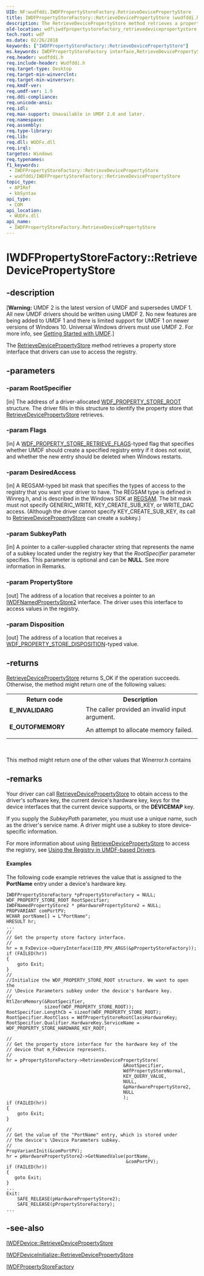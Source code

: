 ```yaml
---
UID: NF:wudfddi.IWDFPropertyStoreFactory.RetrieveDevicePropertyStore
title: IWDFPropertyStoreFactory::RetrieveDevicePropertyStore (wudfddi.h)
description: The RetrieveDevicePropertyStore method retrieves a property store interface that drivers can use to access the registry.
old-location: wdf\iwdfpropertystorefactory_retrievedevicepropertystore.htm
tech.root: wdf
ms.date: 02/26/2018
keywords: ["IWDFPropertyStoreFactory::RetrieveDevicePropertyStore"]
ms.keywords: IWDFPropertyStoreFactory interface,RetrieveDevicePropertyStore method, IWDFPropertyStoreFactory.RetrieveDevicePropertyStore, IWDFPropertyStoreFactory::RetrieveDevicePropertyStore, RetrieveDevicePropertyStore, RetrieveDevicePropertyStore method, RetrieveDevicePropertyStore method,IWDFPropertyStoreFactory interface, UMDFDeviceObjectRef_79101c30-a5ab-44cf-8fa0-52394d1cce32.xml, umdf.iwdfpropertystorefactory_retrievedevicepropertystore, wdf.iwdfpropertystorefactory_retrievedevicepropertystore, wudfddi/IWDFPropertyStoreFactory::RetrieveDevicePropertyStore
req.header: wudfddi.h
req.include-header: Wudfddi.h
req.target-type: Desktop
req.target-min-winverclnt: 
req.target-min-winversvr: 
req.kmdf-ver: 
req.umdf-ver: 1.9
req.ddi-compliance: 
req.unicode-ansi: 
req.idl: 
req.max-support: Unavailable in UMDF 2.0 and later.
req.namespace: 
req.assembly: 
req.type-library: 
req.lib: 
req.dll: WUDFx.dll
req.irql: 
targetos: Windows
req.typenames: 
f1_keywords:
 - IWDFPropertyStoreFactory::RetrieveDevicePropertyStore
 - wudfddi/IWDFPropertyStoreFactory::RetrieveDevicePropertyStore
topic_type:
 - APIRef
 - kbSyntax
api_type:
 - COM
api_location:
 - WUDFx.dll
api_name:
 - IWDFPropertyStoreFactory.RetrieveDevicePropertyStore
---
```


# IWDFPropertyStoreFactory::RetrieveDevicePropertyStore


## -description

<p class="CCE_Message">[<b>Warning:</b> UMDF 2 is the latest version of UMDF and supersedes UMDF 1.  All new UMDF drivers should be written using UMDF 2.  No new features are being added to UMDF 1 and there is limited support for UMDF 1 on newer versions of Windows 10.  Universal Windows drivers must use UMDF 2.  For more info, see <a href="/windows-hardware/drivers/wdf/getting-started-with-umdf-version-2">Getting Started with UMDF</a>.]

The <a href="/windows-hardware/drivers/ddi/wudfddi/nf-wudfddi-iwdfdevice-retrievedevicepropertystore">RetrieveDevicePropertyStore</a> method retrieves a property store interface that drivers can use to access the registry.

## -parameters

### -param RootSpecifier 

[in]
The address of a driver-allocated <a href="/windows-hardware/drivers/ddi/wudfddi_types/ns-wudfddi_types-_wdf_property_store_root">WDF_PROPERTY_STORE_ROOT</a> structure. The driver fills in this structure to identify the property store that <a href="/windows-hardware/drivers/ddi/wudfddi/nf-wudfddi-iwdfdevice-retrievedevicepropertystore">RetrieveDevicePropertyStore</a> retrieves.

### -param Flags 

[in]
A <a href="/windows-hardware/drivers/ddi/wudfddi_types/ne-wudfddi_types-_wdf_property_store_retrieve_flags">WDF_PROPERTY_STORE_RETRIEVE_FLAGS</a>-typed flag that specifies whether UMDF should create a specified registry entry if it does not exist, and whether the new entry should be deleted when Windows restarts.

### -param DesiredAccess 

[in]
A REGSAM-typed bit mask that specifies the types of access to the registry that you want your driver to have. The REGSAM type is defined in Winreg.h, and is described in the Windows SDK at <a href="/windows/win32/shell/messages">REGSAM</a>. The bit mask must not specify GENERIC_WRITE, KEY_CREATE_SUB_KEY, or WRITE_DAC access. (Although the driver cannot specify KEY_CREATE_SUB_KEY, its call to <a href="/windows-hardware/drivers/ddi/wudfddi/nf-wudfddi-iwdfdevice-retrievedevicepropertystore">RetrieveDevicePropertyStore</a> can create a subkey.)

### -param SubkeyPath 

[in]
A pointer to a caller-supplied character string that represents the name of a subkey located under the registry key that the <i>RootSpecifier</i> parameter specifies. This parameter is optional and can be <b>NULL</b>. See more information in Remarks.

### -param PropertyStore 

[out]
The address of a location that receives a pointer to an <a href="/windows-hardware/drivers/ddi/wudfddi/nn-wudfddi-iwdfnamedpropertystore2">IWDFNamedPropertyStore2</a> interface. The driver uses this interface to access values in the registry.

### -param Disposition 

[out]
The address of a location that receives a <a href="/windows-hardware/drivers/ddi/wudfddi_types/ne-wudfddi_types-_wdf_property_store_disposition">WDF_PROPERTY_STORE_DISPOSITION</a>-typed value.

## -returns

<a href="/windows-hardware/drivers/ddi/wudfddi/nf-wudfddi-iwdfdevice-retrievedevicepropertystore">RetrieveDevicePropertyStore</a> returns S_OK if the operation succeeds. Otherwise, the method might return one of the following values:

<table>
<tr>
<th>Return code</th>
<th>Description</th>
</tr>
<tr>
<td width="40%">
<dl>
<dt><b>E_INVALIDARG</b></dt>
</dl>
</td>
<td width="60%">
The caller provided an invalid input argument.

</td>
</tr>
<tr>
<td width="40%">
<dl>
<dt><b>E_OUTOFMEMORY</b></dt>
</dl>
</td>
<td width="60%">
An attempt to allocate memory failed.

</td>
</tr>
</table>
 

This method might return one of the other values that Winerror.h contains

## -remarks

Your driver can call <a href="/windows-hardware/drivers/ddi/wudfddi/nf-wudfddi-iwdfdevice-retrievedevicepropertystore">RetrieveDevicePropertyStore</a> to obtain access to the driver's software key, the current device's hardware key, keys for the device interfaces that the current device supports, or the <b>DEVICEMAP</b> key.

If you supply the <i>SubkeyPath</i> parameter, you must use a unique name, such as the driver's service name. A driver might use a subkey to store device-specific information.

For more information about using <a href="/windows-hardware/drivers/ddi/wudfddi/nf-wudfddi-iwdfdevice-retrievedevicepropertystore">RetrieveDevicePropertyStore</a> to access the registry, see <a href="/windows-hardware/drivers/wdf/using-the-registry-in-umdf-1-x-drivers">Using the Registry in UMDF-based Drivers</a>. 


#### Examples

The following code example retrieves the value that is assigned to the <b>PortName</b> entry under a device's hardware key.


```
IWDFPropertyStoreFactory *pPropertyStoreFactory = NULL;
WDF_PROPERTY_STORE_ROOT RootSpecifier;
IWDFNamedPropertyStore2 * pHardwarePropertyStore2 = NULL;
PROPVARIANT comPortPV;
WCHAR portName[] = L"PortName";
HRESULT hr;
...
//
// Get the property store factory interface.
//
hr = m_FxDevice->QueryInterface(IID_PPV_ARGS(&pPropertyStoreFactory));
if (FAILED(hr))
{
    goto Exit;
}
//
//Initialize the WDF_PROPERTY_STORE_ROOT structure. We want to open the 
// \Device Parameters subkey under the device's hardware key.
//
RtlZeroMemory(&RootSpecifier,
              sizeof(WDF_PROPERTY_STORE_ROOT));
RootSpecifier.LengthCb = sizeof(WDF_PROPERTY_STORE_ROOT);
RootSpecifier.RootClass = WdfPropertyStoreRootClassHardwareKey;
RootSpecifier.Qualifier.HardwareKey.ServiceName = WDF_PROPERTY_STORE_HARDWARE_KEY_ROOT;

//
// Get the property store interface for the hardware key of the
// device that m_FxDevice represents.
//
hr = pPropertyStoreFactory->RetrieveDevicePropertyStore(
                                           &RootSpecifier,
                                           WdfPropertyStoreNormal,
                                           KEY_QUERY_VALUE,
                                           NULL,
                                           &pHardwarePropertyStore2,
                                           NULL
                                           );
if (FAILED(hr))
{
    goto Exit;
}

//
// Get the value of the "PortName" entry, which is stored under 
// the device's \Device Parameters subkey.
//
PropVariantInit(&comPortPV);
hr = pHardwarePropertyStore2->GetNamedValue(portName,
                                            &comPortPV);
if (FAILED(hr))
{
   goto Exit;
}
...
Exit:
    SAFE_RELEASE(pHardwarePropertyStore2);
    SAFE_RELEASE(pPropertyStoreFactory);
...
```


## -see-also

<a href="/windows-hardware/drivers/ddi/wudfddi/nf-wudfddi-iwdfdevice-retrievedevicepropertystore">IWDFDevice::RetrieveDevicePropertyStore</a>



<a href="/windows-hardware/drivers/ddi/wudfddi/nf-wudfddi-iwdfdeviceinitialize-retrievedevicepropertystore">IWDFDeviceInitialize::RetrieveDevicePropertyStore</a>



<a href="/windows-hardware/drivers/ddi/wudfddi/nn-wudfddi-iwdfpropertystorefactory">IWDFPropertyStoreFactory</a>
